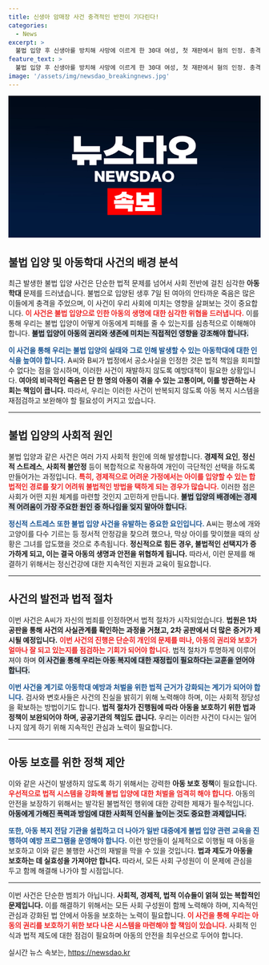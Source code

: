 ```yaml
---
title: 신생아 암매장 사건 충격적인 반전이 기다린다!
categories:
  - News
excerpt: >
  불법 입양 후 신생아를 방치해 사망에 이르게 한 30대 여성, 첫 재판에서 혐의 인정. 충격적인 사건의 전말과 후속 소식이 주목받고 있다. 클릭을 유도하는 심리적 요소가 담긴 이 전개를 놓치지 마세요!
feature_text: >
  불법 입양 후 신생아를 방치해 사망에 이르게 한 30대 여성, 첫 재판에서 혐의 인정. 충격적인 사건의 전말과 후속 소식이 주목받고 있다. 클릭을 유도하는 심리적 요소가 담긴 이 전개를 놓치지 마세요!
image: '/assets/img/newsdao_breakingnews.jpg'
---
```


<p><img src="/assets/img/newsdao_breakingnews.jpg" alt="flaretime 속보" /></p>

<h2 data-ke-size="size26">불법 입양 및 아동학대 사건의 배경 분석</h2>

<p data-ke-size="size16">최근 발생한 불법 입양 사건은 단순한 법적 문제를 넘어서 사회 전반에 걸친 심각한 <b>아동학대</b> 문제를 드러냈습니다. 불법으로 입양된 생후 7일 된 여아의 안타까운 죽음은 많은 이들에게 충격을 주었으며, 이 사건이 우리 사회에 미치는 영향을 살펴보는 것이 중요합니다. <b><span style="color: #ee2323;">이 사건은 불법 입양으로 인한 아동의 생명에 대한 심각한 위협을 드러냅니다.</span></b> 이를 통해 우리는 불법 입양이 어떻게 아동에게 피해를 줄 수 있는지를 심층적으로 이해해야 합니다. <b><span style="background-color: #21538527;">불법 입양이 아동의 권리와 생존에 미치는 직접적인 영향을 강조해야 합니다.</span></b></p>

<p data-ke-size="size16"><b><span style="color: #1a5490;">이 사건을 통해 우리는 불법 입양의 실태와 그로 인해 발생할 수 있는 아동학대에 대한 인식을 높여야 합니다.</span></b> A씨와 B씨가 법정에서 공소사실을 인정한 것은 법적 책임을 회피할 수 없다는 점을 암시하며, 이러한 사건이 재발하지 않도록 예방대책이 필요한 상황입니다. <b>여아의 비극적인 죽음은 단 한 명의 아동이 겪을 수 있는 고통이며, 이를 방관하는 사회는 책임이 큽니다.</b> 따라서, 우리는 이러한 사건이 반복되지 않도록 아동 복지 시스템을 재점검하고 보완해야 할 필요성이 커지고 있습니다.</p>

<hr>

<h2 data-ke-size="size26">불법 입양의 사회적 원인</h2>

<p data-ke-size="size16">불법 입양과 같은 사건은 여러 가지 사회적 원인에 의해 발생합니다. <b>경제적 요인</b>, <b>정신적 스트레스</b>, <b>사회적 불안정</b> 등이 복합적으로 작용하여 개인이 극단적인 선택을 하도록 만들어가는 과정입니다. <b><span style="color: #ee2323;">특히, 경제적으로 어려운 가정에서는 아이를 입양할 수 있는 합법적인 경로를 찾기 어려워 불법적인 방법을 택하게 되는 경우가 많습니다.</span></b> 이러한 점은 사회가 어떤 지원 체계를 마련할 것인지 고민하게 만듭니다. <b><span style="background-color: #21538527;">불법 입양의 배경에는 경제적 어려움이 가장 주요한 원인 중 하나임을 잊지 말아야 합니다.</span></b></p>

<p data-ke-size="size16"><b><span style="color: #1a5490;">정신적 스트레스 또한 불법 입양 사건을 유발하는 중요한 요인입니다.</span></b> A씨는 평소에 개와 고양이를 다수 기르는 등 정서적 안정감을 찾으려 했으나, 막상 아이를 맞이했을 때의 상황은 그녀를 압도했을 것으로 추측됩니다. <b>정신적으로 힘든 경우, 불법적인 선택지가 증가하게 되고, 이는 결국 아동의 생명과 안전을 위협하게 됩니다.</b> 따라서, 이런 문제를 해결하기 위해서는 정신건강에 대한 지속적인 지원과 교육이 필요합니다.</p>

<hr>

<h2 data-ke-size="size26">사건의 발전과 법적 절차</h2>

<p data-ke-size="size16">이번 사건은 A씨가 자신의 범죄를 인정하면서 법적 절차가 시작되었습니다. <b>법원은 1차 공판을 통해 사건의 사실관계를 확인하는 과정을 거쳤고, 2차 공판에서 더 많은 증거가 제시될 예정입니다.</b> <b><span style="color: #ee2323;">이번 사건의 진행은 단순히 개인의 문제를 떠나, 아동의 권리와 보호가 얼마나 잘 되고 있는지를 점검하는 기회가 되어야 합니다.</span></b> 법적 절차가 투명하게 이루어져야 하며 <b><span style="background-color: #21538527;">이 사건을 통해 우리는 아동 복지에 대한 재정립이 필요하다는 교훈을 얻어야 합니다.</span></b></p>

<p data-ke-size="size16"><b><span style="color: #1a5490;">이번 사건을 계기로 아동학대 예방과 처벌을 위한 법적 근거가 강화되는 계기가 되어야 합니다.</span></b> 검사와 변호사들은 사건의 진실을 밝히기 위해 노력해야 하며, 이는 사회적 정당성을 확보하는 방법이기도 합니다. <b>법적 절차가 진행됨에 따라 아동을 보호하기 위한 법과 정책이 보완되어야 하며, 공공기관의 책임도 큽니다.</b> 우리는 이러한 사건이 다시는 일어나지 않게 하기 위해 지속적인 관심과 노력이 필요합니다.</p>

<hr>

<h2 data-ke-size="size26">아동 보호를 위한 정책 제안</h2>

<p data-ke-size="size16">이와 같은 사건이 발생하지 않도록 하기 위해서는 강력한 <b>아동 보호 정책</b>이 필요합니다. <b><span style="color: #ee2323;">우선적으로 법적 시스템을 강화해 불법 입양에 대한 처벌을 엄격히 해야 합니다.</span></b> 아동의 안전을 보장하기 위해서는 발각된 불법적인 행위에 대한 강력한 제재가 필수적입니다. <b><span style="background-color: #21538527;">아동에게 가해진 폭력과 방임에 대한 사회적 인식을 높이는 것도 중요한 과제입니다.</span></b></p>

<p data-ke-size="size16"><b><span style="color: #1a5490;">또한, 아동 복지 전담 기관을 설립하고 더 나아가 일반 대중에게 불법 입양 관련 교육을 진행하여 예방 프로그램을 운영해야 합니다.</span></b> 이런 방안들이 실제적으로 이행될 때 아동을 보호하고 이와 같은 불행한 사건의 재발을 막을 수 있을 것입니다. <b>법과 제도가 아동을 보호하는 데 실효성을 가져야만 합니다.</b> 따라서, 모든 사회 구성원이 이 문제에 관심을 두고 함께 해결해 나가야 할 시점입니다.</p>

<hr>

<p data-ke-size="size16">이번 사건은 단순한 범죄가 아닙니다. <b>사회적, 경제적, 법적 이슈들이 얽혀 있는 복합적인 문제입니다.</b> 이를 해결하기 위해서는 모든 사회 구성원이 함께 노력해야 하며, 지속적인 관심과 강화된 법 안에서 아동을 보호하는 노력이 필요합니다. <b><span style="color: #ee2323;">이 사건을 통해 우리는 아동의 권리를 보호하기 위한 보다 나은 시스템을 마련해야 할 책임이 있습니다.</span></b> 사회적 인식과 법적 제도에 대한 점검이 필요하며 아동의 안전을 최우선으로 두어야 합니다.</p>
실시간 뉴스 속보는, <a href="https://newsdao.kr" rel="dofollow">https://newsdao.kr</a>


